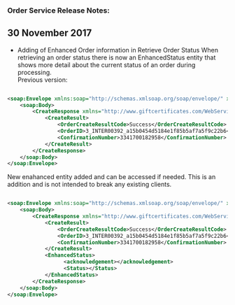 ### Order Service Release Notes:

## 30 November 2017
* Adding of Enhanced Order information in Retrieve Order Status
When retrieving an order status there is now an EnhancedStatus entity that shows more detail about the current status of an order during processing.  
Previous version: 

```xml

<soap:Envelope xmlns:soap="http://schemas.xmlsoap.org/soap/envelope/" xmlns:xsi="http://www.w3.org/2001/XMLSchema-instance" xmlns:xsd="http://www.w3.org/2001/XMLSchema">
    <soap:Body>
        <CreateResponse xmlns="http://www.giftcertificates.com/WebService/">
            <CreateResult>
                <OrderCreateResultCode>Success</OrderCreateResultCode>
                <OrderID>3_INTER00392_a15b0454d5184e1f85b5af7a5f9c22b6</OrderID>
                <ConfirmationNumber>3341700182958</ConfirmationNumber>
            </CreateResult>
        </CreateResponse>
    </soap:Body>
</soap:Envelope>

```

New enahanced entity added and can be accessed if needed.  This is an addition and is not intended to break any existing clients.

```xml

<soap:Envelope xmlns:soap="http://schemas.xmlsoap.org/soap/envelope/" xmlns:xsi="http://www.w3.org/2001/XMLSchema-instance" xmlns:xsd="http://www.w3.org/2001/XMLSchema">
    <soap:Body>
        <CreateResponse xmlns="http://www.giftcertificates.com/WebService/">
            <CreateResult>
                <OrderCreateResultCode>Success</OrderCreateResultCode>
                <OrderID>3_INTER00392_a15b0454d5184e1f85b5af7a5f9c22b6</OrderID>
                <ConfirmationNumber>3341700182958</ConfirmationNumber>
            </CreateResult>
            <EnhancedStatus>
                  <acknowledgement></acknowledgement>
                  <Status></Status>
            </EnhancedStatus>
        </CreateResponse>
    </soap:Body>
</soap:Envelope>
```

